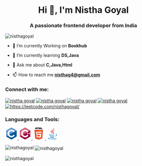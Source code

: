 <h1 align="center">Hi 👋, I'm Nistha Goyal</h1>
<h3 align="center">A passionate frontend developer from India</h3>

<p align="left"> <img src="https://komarev.com/ghpvc/?username=nisthagoyal&label=Profile%20views&color=0e75b6&style=flat" alt="nisthagoyal" /> </p>

- 🔭 I’m currently Working on **Bookhub**

- 🌱 I’m currently learning **DS,Java**

- 💬 Ask me about **C,Java,Html**

- 📫 How to reach me **nisthag4@gmail.com**

<h3 align="left">Connect with me:</h3>
<p align="left">
<a href="https://linkedin.com/in/nistha goyal" target="blank"><img align="center" src="https://raw.githubusercontent.com/rahuldkjain/github-profile-readme-generator/master/src/images/icons/Social/linked-in-alt.svg" alt="nistha goyal" height="30" width="40" /></a>
<a href="https://fb.com/nistha goyal" target="blank"><img align="center" src="https://raw.githubusercontent.com/rahuldkjain/github-profile-readme-generator/master/src/images/icons/Social/facebook.svg" alt="nistha goyal" height="30" width="40" /></a>
<a href="https://instagram.com/nistha goyal" target="blank"><img align="center" src="https://raw.githubusercontent.com/rahuldkjain/github-profile-readme-generator/master/src/images/icons/Social/instagram.svg" alt="nistha goyal" height="30" width="40" /></a>
<a href="https://www.hackerrank.com/nistha goyal" target="blank"><img align="center" src="https://raw.githubusercontent.com/rahuldkjain/github-profile-readme-generator/master/src/images/icons/Social/hackerrank.svg" alt="nistha goyal" height="30" width="40" /></a>
<a href="https://www.leetcode.com/https://leetcode.com/nisthagoyal/" target="blank"><img align="center" src="https://raw.githubusercontent.com/rahuldkjain/github-profile-readme-generator/master/src/images/icons/Social/leet-code.svg" alt="https://leetcode.com/nisthagoyal/" height="30" width="40" /></a>
</p>

<h3 align="left">Languages and Tools:</h3>
<p align="left"> <a href="https://www.cprogramming.com/" target="_blank"> <img src="https://raw.githubusercontent.com/devicons/devicon/master/icons/c/c-original.svg" alt="c" width="40" height="40"/> </a> <a href="https://www.w3schools.com/cpp/" target="_blank"> <img src="https://raw.githubusercontent.com/devicons/devicon/master/icons/cplusplus/cplusplus-original.svg" alt="cplusplus" width="40" height="40"/> </a> <a href="https://www.w3.org/html/" target="_blank"> <img src="https://raw.githubusercontent.com/devicons/devicon/master/icons/html5/html5-original-wordmark.svg" alt="html5" width="40" height="40"/> </a> <a href="https://www.java.com" target="_blank"> <img src="https://raw.githubusercontent.com/devicons/devicon/master/icons/java/java-original.svg" alt="java" width="40" height="40"/> </a> </p>

<p><img align="left" src="https://github-readme-stats.vercel.app/api/top-langs?username=nisthagoyal&show_icons=true&locale=en&layout=compact" alt="nisthagoyal" /></p>

<p>&nbsp;<img align="center" src="https://github-readme-stats.vercel.app/api?username=nisthagoyal&show_icons=true&locale=en" alt="nisthagoyal" /></p>

<p><img align="center" src="https://github-readme-streak-stats.herokuapp.com/?user=nisthagoyal&" alt="nisthagoyal" /></p>
